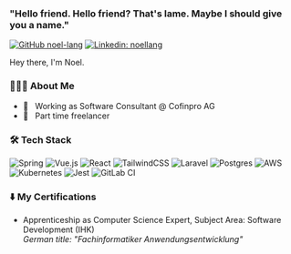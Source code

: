 ### "Hello friend. Hello friend? That's lame. Maybe I should give you a name."

[![GitHub noel-lang](https://img.shields.io/github/followers/noel-lang?label=follow&style=social)](https://github.com/noel-lang)
[![Linkedin: noellang](https://img.shields.io/badge/-noellang-blue?style=flat-square&logo=Linkedin&logoColor=white&link=https://www.linkedin.com/in/noellang/)](https://www.linkedin.com/in/noellang/)

Hey there, I'm Noel.

<h3> 👨🏻‍💻 About Me </h3>

- 💼 &nbsp; Working as Software Consultant @ Cofinpro AG
- 🌱 &nbsp; Part time freelancer


<h3>🛠 Tech Stack</h3>

![Spring](https://img.shields.io/badge/spring-%236DB33F.svg?style=for-the-badge&logo=spring&logoColor=white)
![Vue.js](https://img.shields.io/badge/vuejs-%2335495e.svg?style=for-the-badge&logo=vuedotjs&logoColor=%234FC08D)
![React](https://img.shields.io/badge/react-%2320232a.svg?style=for-the-badge&logo=react&logoColor=%2361DAFB)
![TailwindCSS](https://img.shields.io/badge/tailwindcss-%2338B2AC.svg?style=for-the-badge&logo=tailwind-css&logoColor=white)
![Laravel](https://img.shields.io/badge/laravel-%23FF2D20.svg?style=for-the-badge&logo=laravel&logoColor=white)
![Postgres](https://img.shields.io/badge/postgres-%23316192.svg?style=for-the-badge&logo=postgresql&logoColor=white)
![AWS](https://img.shields.io/badge/AWS-%23FF9900.svg?style=for-the-badge&logo=amazon-aws&logoColor=white)
![Kubernetes](https://img.shields.io/badge/kubernetes-%23326ce5.svg?style=for-the-badge&logo=kubernetes&logoColor=white)
![Jest](https://img.shields.io/badge/-jest-%23C21325?style=for-the-badge&logo=jest&logoColor=white)
![GitLab CI](https://img.shields.io/badge/GitLabCI-%23181717.svg?style=for-the-badge&logo=gitlab&logoColor=white)


<h3>⬇️ My Certifications</h3>

- Apprenticeship as Computer Science Expert, Subject Area: Software Development (IHK)<br />
<em>German title: "Fachinformatiker Anwendungsentwicklung"</em>
